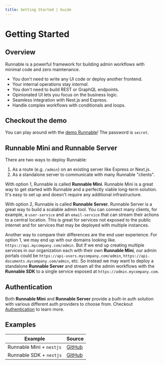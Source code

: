 ```yaml
---
title: Getting Started | Guide
---
```


# Getting Started

## Overview

Runnable is a powerful framework for building admin workflows with minimal code and zero maintenance.

- You don't need to write any UI code or deploy another frontend.
- Your internal operations stay _internal_.
- You don't need to build REST or GraphQL endpoints.
- Opinionated UI lets you focus on the business logic.
- Seamless integration with Nest.js and Express.
- Handle complex workflows with conditionals and loops.

## Checkout the demo

You can play around with the [demo Runnable](https://demo.getrunnable.com)! The password is `secret`.

## Runnable Mini and Runnable Server

There are two ways to deploy Runnable:

1. As a route (e.g. `/admin`) on an existing server like Express or Next.js.
2. As a standalone server to communicate with many Runnable "clients".

With option 1, Runnable is called **Runnable Mini**. Runnable Mini is a great way to get started with Runnable and a perfectly viable long-term solution. It's easy to set up and doesn't require any additional infrastructure.

With option 2, Runnable is called **Runnable Server**. Runnable Server is a great way to build a scalable admin tool. You can connect many clients, for example, a `user-service` and an `email-service` that can stream their actions to a central location. This is great for services not exposed to the public internet and for services that may be deployed with multiple instances.

Another way to compare their differences are the end user experience. For option 1, we may end up with our domains looking like. `https://api.mycompany.com/admin`. But if we end up creating multiple services in our organization each with their own **Runnable Mini**, our admin portals could be `https://api-users.mycompany.com/admin`, `https://api-documents.mycompany.com/admin`, etc. So instead we may want to deploy a standalone **Runnable Server** and stream all the admin workflows with the **Runnable SDK** to a single service exposed at `https://admin.mycompany.com`.

## Authentication

Both **Runnable Mini** and **Runnable Server** provide a built-in auth solution with various different auth providers to choose from. Checkout [Authentication](/guide/auth) to learn more.

## Examples

| Example                  | Source                                                                             |
| ------------------------ | ---------------------------------------------------------------------------------- |
| Runnable Mini + `nestjs` | [GitHub](https://github.com/kineticio/runnable/tree/main/examples/nestjs)          |
| Runnable SDK + `nestjs`  | [GitHub](https://github.com/kineticio/runnable/tree/main/examples/nestjs-with-sdk) |
